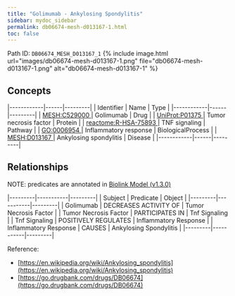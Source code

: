 ```yaml
---
title: "Golimumab - Ankylosing Spondylitis"
sidebar: mydoc_sidebar
permalink: db06674-mesh-d013167-1.html
toc: false 
---
```



Path ID: `DB06674_MESH_D013167_1`
{% include image.html url="images/db06674-mesh-d013167-1.png" file="db06674-mesh-d013167-1.png" alt="db06674-mesh-d013167-1" %}

## Concepts

|------------|------|---------|
| Identifier | Name | Type    |
|------------|------|---------|
| <a href="https://identifiers.org/MESH:C529000">MESH:C529000 </a> | Golimumab | Drug |
| <a href="https://identifiers.org/UniProt:P01375">UniProt:P01375 </a> | Tumor necrosis factor | Protein |
| <a href="https://identifiers.org/reactome:R-HSA-75893">reactome:R-HSA-75893 </a> | TNF signaling | Pathway |
| <a href="https://identifiers.org/GO:0006954">GO:0006954 </a> | Inflammatory response | BiologicalProcess |
| <a href="https://identifiers.org/MESH:D013167">MESH:D013167 </a> | Ankylosing spondylitis | Disease |
|------------|------|---------|

## Relationships


NOTE: predicates are annotated in <a href="https://github.com/biolink/biolink-model/releases/tag/v1.3.0">Biolink Model (v1.3.0)</a>

|---------|-----------|---------|
| Subject | Predicate | Object  |
|---------|-----------|---------|
| Golimumab | DECREASES ACTIVITY OF | Tumor Necrosis Factor |
| Tumor Necrosis Factor | PARTICIPATES IN | Tnf Signaling |
| Tnf Signaling | POSITIVELY REGULATES | Inflammatory Response |
| Inflammatory Response | CAUSES | Ankylosing Spondylitis |
|---------|-----------|---------|

Reference: 
  - [https://en.wikipedia.org/wiki/Ankylosing_spondylitis](https://en.wikipedia.org/wiki/Ankylosing_spondylitis)
  - [https://go.drugbank.com/drugs/DB06674](https://go.drugbank.com/drugs/DB06674)
